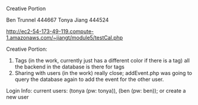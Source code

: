Creative Portion

Ben Trunnel 444667
Tonya Jiang 444524

http://ec2-54-173-49-119.compute-1.amazonaws.com/~jiangt/module5/testCal.php

Creative Portion:
1. Tags (in the work, currently just has a different color if there is a tag) all the backend in the database is there for tags 
2. Sharing with users (in the work) really close; addEvent.php was going to query the database again to add the event for
	the other user.
	

Login Info:
current users: (tonya (pw: tonya)), (ben (pw: ben));
or create a new user

